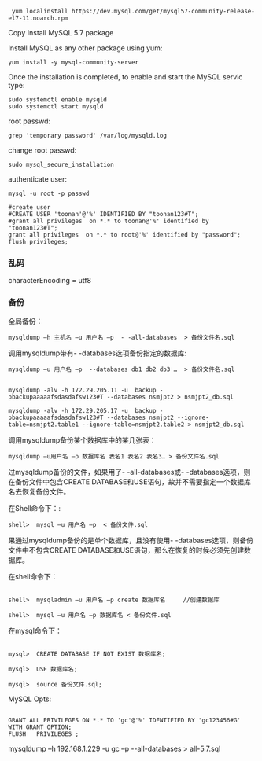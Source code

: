 
```
 yum localinstall https://dev.mysql.com/get/mysql57-community-release-el7-11.noarch.rpm
```

Copy Install MySQL 5.7 package

Install MySQL as any other package using yum:

```
yum install -y mysql-community-server
```

Once the installation is completed, to enable and start the MySQL servic type:
```
sudo systemctl enable mysqld
sudo systemctl start mysqld

```

root passwd:

```
grep 'temporary password' /var/log/mysqld.log
```

change root passwd:

```
sudo mysql_secure_installation
```

authenticate user:


```
mysql -u root -p passwd

#create user
#CREATE USER 'toonan'@'%' IDENTIFIED BY "toonan123#T";
#grant all privileges  on *.* to toonan@'%' identified by "toonan123#T";
grant all privileges  on *.* to root@'%' identified by "password";
flush privileges;
```


### 乱码

characterEncoding = utf8


### 备份

全局备份：
```
mysqldump –h 主机名 –u 用户名 –p  - -all-databases  > 备份文件名.sql

```

调用mysqldump带有- -databases选项备份指定的数据库:
```
mysqldump –u 用户名 –p  --databases db1 db2 db3 …  > 备份文件名.sql


mysqldump -alv -h 172.29.205.11 -u  backup -pbackupaaaaafsdasdafsw123#T --databases nsmjpt2 > nsmjpt2_db.sql
```

```
mysqldump -alv -h 172.29.205.17 -u  backup -pbackupaaaaafsdasdafsw123#T --databases nsmjpt2 --ignore-table=nsmjpt2.table1 --ignore-table=nsmjpt2.table2 > nsmjpt2_db.sql
```
调用mysqldump备份某个数据库中的某几张表：

```
mysqldump –u用户名 –p 数据库名 表名1 表名2 表名3… > 备份文件名.sql
```


过mysqldump备份的文件，如果用了- -all-databases或- -databases选项，则在备份文件中包含CREATE DATABASE和USE语句，故并不需要指定一个数据库名去恢复备份文件。

在Shell命令下：:
```
shell>  mysql –u 用户名 –p  < 备份文件.sql
```

果通过mysqldump备份的是单个数据库，且没有使用- -databases选项，则备份文件中不包含CREATE DATABASE和USE语句，那么在恢复的时候必须先创建数据库。

在shell命令下：
```

shell>  mysqladmin –u 用户名 –p create 数据库名     //创建数据库

shell>  mysql –u 用户名 –p 数据库名 < 备份文件.sql

```

在mysql命令下：

```

mysql>  CREATE DATABASE IF NOT EXIST 数据库名;

mysql>  USE 数据库名;

mysql>  source 备份文件.sql;
```

MySQL Opts:
```

GRANT ALL PRIVILEGES ON *.* TO 'gc'@'%' IDENTIFIED BY 'gc123456#G' WITH GRANT OPTION; 
FLUSH   PRIVILEGES ;

```




mysqldump –h 192.168.1.229 -u gc –p  --all-databases  > all-5.7.sql
